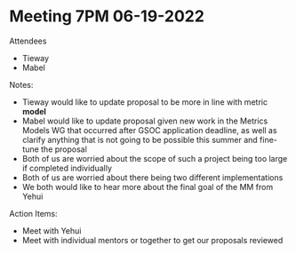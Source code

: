 # Meeting 7PM 06-19-2022

Attendees
- Tieway
- Mabel


Notes:
- Tieway would like to update proposal to be more in line with metric **model**
- Mabel would like to update proposal given new work in the Metrics Models WG that occurred after GSOC application deadline, as well as clarify anything that is not going to be possible this summer and fine-tune the proposal
- Both of us are worried about the scope of such a project being too large if completed individually
- Both of us are worried about there being two different implementations
- We both would like to hear more about the final goal of the MM from Yehui



Action Items:
- Meet with Yehui
- Meet with individual mentors or together to get our proposals reviewed